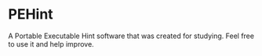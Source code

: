 # PEHint
A Portable Executable Hint software that was created for studying. Feel free to use it and help improve.
